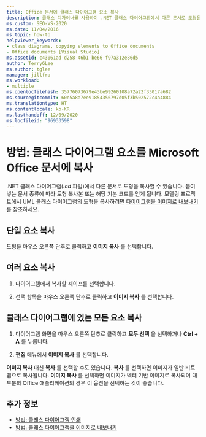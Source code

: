 ```yaml
---
title: Office 문서에 클래스 다이어그램 요소 복사
description: 클래스 디자이너를 사용하여 .NET 클래스 다이어그램에서 다른 문서로 도형을 복사하는 방법을 알아봅니다. 도형 또는 해당 기본 코드의 복사본을 얻습니다.
ms.custom: SEO-VS-2020
ms.date: 11/04/2016
ms.topic: how-to
helpviewer_keywords:
- class diagrams, copying elements to Office documents
- Office documents [Visual Studio]
ms.assetid: c43061ad-d258-46b1-be66-f97a312e86d5
author: TerryGLee
ms.author: tglee
manager: jillfra
ms.workload:
- multiple
ms.openlocfilehash: 35776073679e43be99260108a72a22f33017a682
ms.sourcegitcommit: 60e5a8a7ee91854356797d05f3b502572c4a4884
ms.translationtype: HT
ms.contentlocale: ko-KR
ms.lasthandoff: 12/09/2020
ms.locfileid: "96933598"
---
```

# <a name="how-to-copy-class-diagram-elements-to-a-microsoft-office-document"></a>방법: 클래스 다이어그램 요소를 Microsoft Office 문서에 복사

.NET 클래스 다이어그램(*.cd* 파일)에서 다른 문서로 도형을 복사할 수 있습니다. 붙여 넣는 문서 종류에 따라 도형 복사본 또는 해당 기본 코드를 얻게 됩니다. 모델링 프로젝트에서 UML 클래스 다이어그램의 도형을 복사하려면 [다이어그램을 이미지로 내보내기](../../modeling/export-diagrams-as-images.md)를 참조하세요.

## <a name="copy-a-single-element"></a>단일 요소 복사

도형을 마우스 오른쪽 단추로 클릭하고 **이미지 복사** 를 선택합니다.

## <a name="copy-several-elements"></a>여러 요소 복사

1. 다이어그램에서 복사할 셰이프를 선택합니다.

2. 선택 항목을 마우스 오른쪽 단추로 클릭하고 **이미지 복사** 를 선택합니다.

## <a name="copy-all-the-elements-in-a-class-diagram"></a>클래스 다이어그램에 있는 모든 요소 복사

1. 다이어그램 화면을 마우스 오른쪽 단추로 클릭하고 **모두 선택** 을 선택하거나 **Ctrl + A** 를 누릅니다.

2. **편집** 메뉴에서 **이미지 복사** 를 선택합니다.

**이미지 복사** 대신 **복사** 를 선택할 수도 있습니다. **복사** 를 선택하면 이미지가 일반 비트맵으로 복사됩니다. **이미지 복사** 를 선택하면 이미지가 벡터 기반 이미지로 복사되며 대부분의 Office 애플리케이션의 경우 이 옵션을 선택하는 것이 좋습니다.

## <a name="see-also"></a>추가 정보

- [방법: 클래스 다이어그램 인쇄](how-to-print-class-diagrams.md)
- [방법: 클래스 다이어그램을 이미지로 내보내기](how-to-export-class-diagrams-as-images.md)
